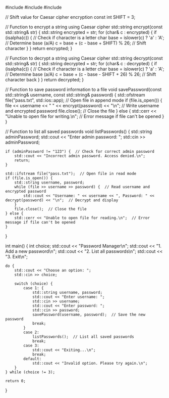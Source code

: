 #include <iostream>
#include <fstream>
#include <string>

// Shift value for Caesar cipher encryption
const int SHIFT = 3;

// Function to encrypt a string using Caesar cipher
std::string encrypt(const std::string& str) {
    std::string encrypted = str;
    for (char& c : encrypted) {
        if (isalpha(c)) {  // Check if character is a letter
            char base = islower(c) ? 'a' : 'A';  // Determine base (a/A)
            c = base + (c - base + SHIFT) % 26;  // Shift character
        }
    }
    return encrypted;
}

// Function to decrypt a string using Caesar cipher
std::string decrypt(const std::string& str) {
    std::string decrypted = str;
    for (char& c : decrypted) {
        if (isalpha(c)) {  // Check if character is a letter
            char base = islower(c) ? 'a' : 'A';  // Determine base (a/A)
            c = base + (c - base - SHIFT + 26) % 26;  // Shift character back
        }
    }
    return decrypted;
}

// Function to save password information to a file
void savePassword(const std::string& username, const std::string& password) {
    std::ofstream file("pass.txt", std::ios::app);  // Open file in append mode
    if (file.is_open()) {
        file << username << " " << encrypt(password) << "\n";  // Write username and encrypted password
        file.close();  // Close the file
    } else {
        std::cerr << "Unable to open file for writing.\n";  // Error message if file can't be opened
    }
}

// Function to list all saved passwords
void listPasswords() {
    std::string adminPassword;
    std::cout << "Enter admin password: ";
    std::cin >> adminPassword;

    if (adminPassword != "123") {  // Check for correct admin password
        std::cout << "Incorrect admin password. Access denied.\n";
        return;
    }

    std::ifstream file("pass.txt");  // Open file in read mode
    if (file.is_open()) {
        std::string username, password;
        while (file >> username >> password) {  // Read username and encrypted password
            std::cout << "Username: " << username << ", Password: " << decrypt(password) << "\n";  // Decrypt and display
        }
        file.close();  // Close the file
    } else {
        std::cerr << "Unable to open file for reading.\n";  // Error message if file can't be opened
    }
}

int main() {
    int choice;
    std::cout << "Password Manager\n";
    std::cout << "1. Add a new password\n";
    std::cout << "2. List all passwords\n";
    std::cout << "3. Exit\n";
    
    do {
        std::cout << "Choose an option: ";
        std::cin >> choice;
        
        switch (choice) {
            case 1: {
                std::string username, password;
                std::cout << "Enter username: ";
                std::cin >> username;
                std::cout << "Enter password: ";
                std::cin >> password;
                savePassword(username, password);  // Save the new password
                break;
            }
            case 2:
                listPasswords();  // List all saved passwords
                break;
            case 3:
                std::cout << "Exiting...\n";
                break;
            default:
                std::cout << "Invalid option. Please try again.\n";
        }
    } while (choice != 3);

    return 0;
}
